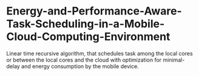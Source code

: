 # Energy-and-Performance-Aware-Task-Scheduling-in-a-Mobile-Cloud-Computing-Environment
Linear time recursive algorithm, that schedules task among the local cores or between the local cores and the cloud with optimization for minimal-delay and energy consumption by the mobile device.
